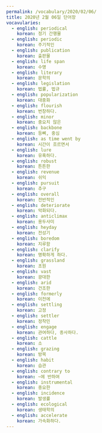 ```yaml
---
permalink: /vocabulary/2020/02/06/
title: 2020년 2월 06일 단어장
vocavularies:
  - english: periodical
    korean: 정기 간행물
  - english: periodic
    korean: 주기적인
  - english: publication
    korean: 출판물
  - english: life span
    korean: 수명
  - english: literary
    korean: 문학의
  - english: legislation
    korean: 법률, 법규
  - english: popularization
    korean: 대중화
  - english: flourish
    korean: 번창하다.
  - english: minor
    korean: 중요치 않은
  - english: backbone
    korean: 등뼈, 중심
  - english: as time went by
    korean: 시간이 흐르면서
  - english: lure
    korean: 유혹하다.
  - english: robust
    korean: 튼튼한
  - english: revenue
    korean: 쉬익
  - english: pursuit
    korean: 추구
  - english: overall
    korean: 전반적인
  - english: deteriorate
    korean: 악화되다.
  - english: anticlimax
    korean: 용두사미
  - english: heyday
    korean: 전성기
  - english: boredom
    korean: 지루함
  - english: clarify
    korean: 명확하게 하다.
  - english: grassland
    korean: 초원
  - english: vast
    korean: 광대한
  - english: arid
    korean: 건조한
  - english: formerly
    korean: 이전에
  - english: settling
    korean: 고정
  - english: settler
    korean: 정착민
  - english: engage
    korean: 관여하다, 종사하다.
  - english: cattle
    korean: 소
  - english: grazing
    korean: 방목
  - english: habit
    korean: 습관
  - english: contrary to
    korean: ~에 반하여
  - english: instrumental
    korean: 중요한
  - english: incidence
    korean: 발생률
  - english: ecological
    korean: 생태학의
  - english: accelerate
    korean: 가속화하다.
---
```

